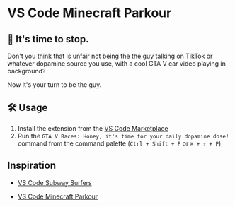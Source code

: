 # VS Code Minecraft Parkour

## 🛑 It's time to stop.

Don't you think that is unfair not being the the guy talking on TikTok or whatever dopamine source you use, with a cool GTA V car video playing in background?

Now it's your turn to be the guy.

## 🛠️ Usage

1. Install the extension from the [VS Code Marketplace](https://marketplace.visualstudio.com/items?itemName=ariel-roque.gtav-races)
2. Run the `GTA V Races: Honey, it's time for your daily dopamine dose!` command from the command palette (`Ctrl + Shift + P` or `⌘ + ⇧ + P`)

## Inspiration

- [VS Code Subway Surfers](https://marketplace.visualstudio.com/items?itemName=jirkavrba.subway-surfers)

- [VS Code Minecraft Parkour](https://github.com/ap-1/vscode-minecraft-parkour)
